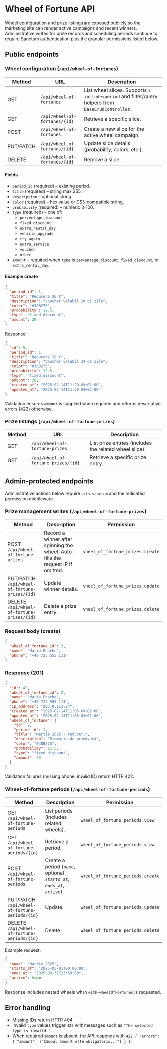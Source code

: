# Wheel of Fortune API

Wheel configuration and prize listings are exposed publicly so the marketing site can render active campaigns and recent winners. Administrative writes for prize records and scheduling periods continue to require Sanctum authentication plus the granular permissions listed below.

## Public endpoints

### Wheel configuration (`/api/wheel-of-fortunes`)
| Method | URL | Description |
| --- | --- | --- |
| GET | `/api/wheel-of-fortunes` | List wheel slices. Supports `?include=period` and filter/query helpers from `BaseCrudController`. |
| GET | `/api/wheel-of-fortunes/{id}` | Retrieve a specific slice. |
| POST | `/api/wheel-of-fortunes` | Create a new slice for the active wheel campaign. |
| PUT/PATCH | `/api/wheel-of-fortunes/{id}` | Update slice details (probability, colors, etc.). |
| DELETE | `/api/wheel-of-fortunes/{id}` | Remove a slice. |

#### Fields
- `period_id` (required) – existing period.
- `title` (required) – string max 255.
- `description` – optional string.
- `color` (required) – hex value or CSS-compatible string.
- `probability` (required) – numeric 0-100.
- `type` (required) – one of:
  - `percentage_discount`
  - `fixed_discount`
  - `extra_rental_day`
  - `vehicle_upgrade`
  - `try_again`
  - `extra_service`
  - `voucher`
  - `other`
- `amount` – required when `type` is `percentage_discount`, `fixed_discount`, or `extra_rental_day`.

#### Example create
```json
{
  "period_id": 1,
  "title": "Reducere 20 €",
  "description": "Voucher valabil 30 de zile",
  "color": "#38B275",
  "probability": 12.5,
  "type": "fixed_discount",
  "amount": 20
}
```

Response:
```json
{
  "id": 5,
  "period_id": 1,
  "title": "Reducere 20 €",
  "description": "Voucher valabil 30 de zile",
  "color": "#38B275",
  "probability": 12.5,
  "type": "fixed_discount",
  "amount": 20,
  "created_at": "2025-02-14T11:20:00+02:00",
  "updated_at": "2025-02-14T11:20:00+02:00"
}
```

Validation ensures `amount` is supplied when required and returns descriptive errors (422) otherwise.

### Prize listings (`/api/wheel-of-fortune-prizes`)
| Method | URL | Description |
| --- | --- | --- |
| GET | `/api/wheel-of-fortune-prizes` | List prize entries (includes the related wheel slice). |
| GET | `/api/wheel-of-fortune-prizes/{id}` | Retrieve a specific prize entry. |

## Admin-protected endpoints

Administrative actions below require `auth:sanctum` and the indicated permission middleware.

### Prize management writes (`/api/wheel-of-fortune-prizes`)
| Method | Description | Permission |
| --- | --- | --- |
| POST `/api/wheel-of-fortune-prizes` | Record a winner after spinning the wheel. Auto-fills the request IP if omitted. | `wheel_of_fortune_prizes.create` |
| PUT/PATCH `/api/wheel-of-fortune-prizes/{id}` | Update winner details. | `wheel_of_fortune_prizes.update` |
| DELETE `/api/wheel-of-fortune-prizes/{id}` | Delete a prize entry. | `wheel_of_fortune_prizes.delete` |

### Request body (create)
```json
{
  "wheel_of_fortune_id": 2,
  "name": "Maria Enache",
  "phone": "+40 723 555 111"
}
```

### Response (201)
```json
{
  "id": 42,
  "wheel_of_fortune_id": 2,
  "name": "Maria Enache",
  "phone": "+40 723 555 111",
  "ip_address": "203.0.113.24",
  "created_at": "2025-02-14T11:05:00+02:00",
  "updated_at": "2025-02-14T11:05:00+02:00",
  "wheel_of_fortune": {
    "id": 2,
    "period_id": 1,
    "title": "Martie 2025 - reduceri",
    "description": "Promoția de primăvară",
    "color": "#38B275",
    "probability": 12.5,
    "type": "fixed_discount",
    "amount": 20
  }
}
```

Validation failures (missing phone, invalid ID) return HTTP 422.

### Wheel-of-fortune periods (`/api/wheel-of-fortune-periods`)
| Method | Description | Permission |
| --- | --- | --- |
| GET `/api/wheel-of-fortune-periods` | List periods (includes related wheels). | `wheel_of_fortune_periods.view` |
| GET `/api/wheel-of-fortune-periods/{id}` | Retrieve a period. | `wheel_of_fortune_periods.view` |
| POST `/api/wheel-of-fortune-periods` | Create a period (`name`, optional `starts_at`, `ends_at`, `active`). | `wheel_of_fortune_periods.create` |
| PUT/PATCH `/api/wheel-of-fortune-periods/{id}` | Update. | `wheel_of_fortune_periods.update` |
| DELETE `/api/wheel-of-fortune-periods/{id}` | Delete. | `wheel_of_fortune_periods.delete` |

Example request:
```json
{
  "name": "Martie 2025",
  "starts_at": "2025-03-01T00:00:00",
  "ends_at": "2025-03-31T23:59:59",
  "active": true
}
```

Response includes nested wheels when `with=wheelOfFortunes` is requested.

## Error handling
- Missing IDs return HTTP 404.
- Invalid `type` values trigger `422` with messages such as `"The selected type is invalid."`.
- When required `amount` is absent, the API responds with `422 { "errors": { "amount": ["Câmpul amount este obligatoriu..."] } }`.
